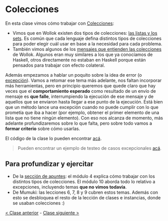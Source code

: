 # Colecciones

En esta clase vimos cómo trabajar con [Colecciones](http://wiki.uqbar.org/wiki/articles/intro-a-colecciones.html):
  - Vimos que en Wollok existen dos tipos de colecciones: [las listas y los sets](http://wiki.uqbar.org/wiki/articles/sabores-de-colecciones.html). Es común que cada lenguaje defina distintos tipos de colecciones para poder elegir cuál usar en base a la necesidad para cada problema.
  - También vimos algunos de los [mensajes que entienden las colecciones](http://wiki.uqbar.org/wiki/articles/mensajes-de-colecciones.html) de Wollok. Algunos eran muy similares a los que ya conocíamos de Haskell, otros directamente no estaban en Haskell porque están pensados para trabajar con efecto colateral.
  
Además empezamos a hablar un poquito sobre la idea de error (o [excepción](http://wiki.uqbar.org/wiki/articles/excepciones.html)). Vamos a retomar ese tema más adelante, nos faltan incorporar más herramientas, pero en principio queremos que quede claro que hay veces que el **comportamiento esperado** como resultado de un envío de mensaje es **que falle**, interrumpiendo la ejecución de ese mensaje y de aquellos que se enviaron hasta llegar a ese punto de la ejecución. Está bien que un método lance una excepción cuando no puede cumplir con lo que prometía que iba a hacer (por ejemplo, obtener el primer elemento de una lista que no tiene ningún elemento). Con eso nos alcanza de momento, más adelante profundizaremos sobre lo que falta, pero sobre todo vamos a **formar criterio** sobre cómo usarlas.

El código de la clase lo pueden encontrar [acá](https://github.com/pdep-mit/ejemplos-de-clase-wollok/tree/master/src/clase04).

> Pueden encontrar un ejemplo de testeo de casos excepcionales [acá](https://github.com/pdep-mit/ejemplos-de-clase-wollok/blob/master/src/clase04/atencionDeAnimales_parte1.wtest#L131).

## Para profundizar y ejercitar

- De la [sección de apuntes](http://www.pdep.com.ar/material/apuntes): el módulo 4 explica cómo trabajar con los distintos tipos de colecciones. El módulo 10 aborda todo lo relativo a excepciones, incluyendo temas **que no vimos todavía**.
- De Mumuki: las lecciones 6, 7, 8 y 9 cubren estos temas. Además con esto se desbloquea el resto de la lección de clases e instancias, donde se usaban colecciones :)

[< Clase anterior](https://github.com/pdep-mit/bitacora-de-clase/blob/master/clase-19.md) - [Clase siguiente >](https://github.com/pdep-mit/bitacora-de-clase/blob/master/clase-21.md)
